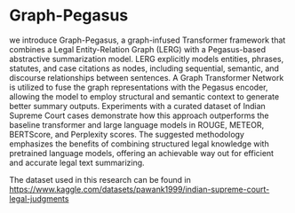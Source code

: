 # Graph-Pegasus

we introduce Graph-Pegasus, a graph-infused Transformer framework that combines a Legal Entity-Relation Graph (LERG) with a Pegasus-based abstractive summarization model. LERG explicitly models entities, phrases, statutes, and case citations as nodes, including sequential, semantic, and discourse relationships between sentences. A Graph Transformer Network is utilized to fuse the graph representations with the Pegasus encoder, allowing the model to employ structural and semantic context to generate better summary outputs.
Experiments with a curated dataset of Indian Supreme Court cases demonstrate how this approach outperforms the baseline transformer and large language models in ROUGE, METEOR, BERTScore, and Perplexity scores. The suggested methodology emphasizes the benefits of combining structured legal knowledge with pretrained language models, offering an achievable way out for efficient and accurate legal text summarizing.

The dataset used in this research can be found in https://www.kaggle.com/datasets/pawank1999/indian-supreme-court-legal-judgments
